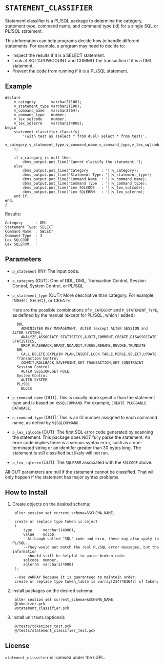 `STATEMENT_CLASSIFIER`
============

Statement classifier is a PL/SQL package to determine the category, statement
type, command name, and command type (id) for a single SQL or PL/SQL statement.

This information can help programs decide how to handle different statements.
For example, a program may need to decide to:

- Inspect the results if it is a SELECT statement.
- Look at SQL%ROWCOUNT and COMMIT the transaction if it is a DML statement.
- Prevent the code from running if it is a PL/SQL statement.


## Example

    declare
        v_category       varchar2(100);
        v_statement_type varchar2(100);
        v_command_name   varchar2(64);
        v_command_type   number;
        v_lex_sqlcode    number;
        v_lex_sqlerrm    varchar2(4000);
    begin
        statement_classifier.classify(
            '(with test as (select * from dual) select * from test)',
            v_category,v_statement_type,v_command_name,v_command_type,v_lex_sqlcode,v_lex_sqlerrm
        );

        if v_category is null then
            dbms_output.put_line('Cannot classify the statement.');
        else
            dbms_output.put_line('Category      : '||v_category);
            dbms_output.put_line('Statement Type: '||v_statement_type);
            dbms_output.put_line('Command Name  : '||v_command_name);
            dbms_output.put_line('Command Type  : '||v_command_type);
            dbms_output.put_line('Lex SQLCODE   : '||v_lex_sqlcode);
            dbms_output.put_line('Lex SQLERRM   : '||v_lex_sqlerrm);
        end if;
    end;
    /

Results:

    Category      : DML
    Statement Type: SELECT
    Command Name  : SELECT
    Command Type  : 3
    Lex SQLCODE   : 
    Lex SQLERRM   : 


## Parameters

- `p_statement` (IN):  The input code.
- `p_category` (OUT):  One of DDL, DML, Transaction Control, Session Control,
    System Control, or PL/SQL.
- `p_statement_type` (OUT):  More descriptive than category.  For example, INSERT,
    SELECT, or CREATE.

    Here are the possible combinations of `P_CATEGORY` and `P_STATEMENT_TYPE`, as
    defined by the manual (except for PL/SQL, which I added)

        DDL
          ADMINISTER KEY MANAGEMENT, ALTER (except ALTER SESSION and ALTER SYSTEM),
          ANALYZE,ASSOCIATE STATISTICS,AUDIT,COMMENT,CREATE,DISASSOCIATE STATISTICS,
          DROP,FLASHBACK,GRANT,NOAUDIT,PURGE,RENAME,REVOKE,TRUNCATE
        DML
          CALL,DELETE,EXPLAIN PLAN,INSERT,LOCK TABLE,MERGE,SELECT,UPDATE
        Transaction Control
          COMMIT,ROLLBACK,SAVEPOINT,SET TRANSACTION,SET CONSTRAINT
        Session Control
          ALTER SESSION,SET ROLE
        System Control
          ALTER SYSTEM
        PL/SQL
          BLOCK

- `p_command_name` (OUT):  This is usually more specific than the statement type
    and is based on `V$SQLCOMMAND`.  For example, `CREATE PLUGGABLE DATABASE`.
- `p_command_type` (OUT):  This is an ID number assigned to each command name,
    as defind by `V$SQLCOMMAND`.
- `p_lex_sqlcode` (OUT):  The first SQL error code generated by scanning the
    statement.  This package does *NOT* fully parse the statement.  An error
    code implies there is a serious syntax error, such as a non-terminated
    string or an identifer greater than 30 bytes long.  The statement is
    still classified but likely will not run.
- `p_lex_sqlerrm` (OUT):  The `SQLERRM` associated with the `SQLCODE` above.

All OUT parameters are null if the statement cannot be classified.  That will
only happen if the statement has major syntax problems.


## How to Install

1. Create objects on the desired schema:

        alter session set current_schema=&SCHEMA_NAME;
        
        create or replace type token is object
        (
            type     varchar2(4000),
            value    nclob,
            --Although called "SQL" code and errm, these may also apply to PL/SQL.
            --They would not match the real PL/SQL error messages, but the information
            --should still be helpful to parse broken code.
            sqlcode  number,
            sqlerrm  varchar2(4000)
        );
        
        --Use VARRAY because it is guaranteed to maintain order.
        create or replace type token_table is varray(2147483647) of token;

2. Install packages on the desired schema:

        alter session set current_schema=&SCHEMA_NAME;
        @tokenizer.pck
        @statement_classifier.pck

3. Install unit tests (optional):

        @/tests/tokenizer_test.pck
        @/tests/statement_classifier_test.pck

## License
`statement_classifier` is licensed under the LGPL.
